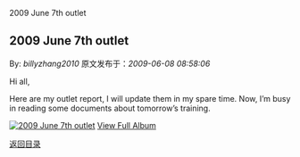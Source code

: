 2009 June 7th outlet
## 2009 June 7th outlet

By: *billyzhang2010* 原文发布于：*2009-06-08 08:58:06*

Hi all,

Here are my outlet report, I will update them in my spare time.
Now, I’m busy in reading some documents about tomorrow’s
training.

[![2009&nbsp;<wbr>June&nbsp;<wbr>7th&nbsp;<wbr>outlet](https&#58;//lpqaaa.bay.livefilestore.com/y1mRaicoZQif_oorMXGqJvzKF1I5HzWqZ_QwFHKfZXaXLcqRRRA_n_uXDDjGibAy83OAK_faT6KKTHbsfREFekqGNJgM-PWlxPrRAGRCfpGfLTyD2oH-4LwSlOeHNTRo5WZsU7JbZaM0_jQWfFbMloboQ/InlineRepresentation3d73eabf-30e6-4446-9bb6-092bb2bd6a7d[1].jpg)](http&#58;//cid-21498be546db23d6.skydrive.live.com/redir.aspx?page=browse&amp;resid=21498BE546DB23D6!1459&amp;ct=photos)
[
View Full Album](http&#58;//cid-21498be546db23d6.skydrive.live.com/redir.aspx?page=browse&amp;resid=21498BE546DB23D6!1459&amp;ct=photos)

[返回目录](index.html)
